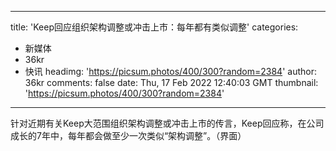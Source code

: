 
---
title: 'Keep回应组织架构调整或冲击上市：每年都有类似调整'
categories: 
 - 新媒体
 - 36kr
 - 快讯
headimg: 'https://picsum.photos/400/300?random=2384'
author: 36kr
comments: false
date: Thu, 17 Feb 2022 12:40:03 GMT
thumbnail: 'https://picsum.photos/400/300?random=2384'
---

<div>   
针对近期有关Keep大范围组织架构调整或冲击上市的传言，Keep回应称，在公司成长的7年中，每年都会做至少一次类似“架构调整”。（界面）  
</div>
            